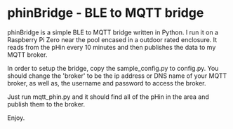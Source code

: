 # phinBridge - BLE to MQTT bridge

phinBridge is a simple BLE to MQTT bridge written in Python. I run it on a Raspberry Pi Zero near the pool encased in a outdoor rated enclosure. It reads from the pHin every 10 minutes and then publishes the data to my MQTT broker.

In order to setup the bridge, copy the sample_config.py to config.py. You should change the 'broker' to be the ip address or DNS name of your MQTT broker, as well as, the username and password to access the broker.

Just run mqtt_phin.py and it should find all of the pHin in the area and publish them to the broker.

Enjoy.

